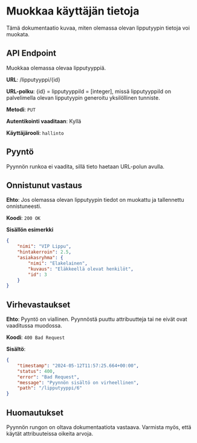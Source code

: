 # Muokkaa käyttäjän tietoja
Tämä dokumentaatio kuvaa, miten olemassa olevan lipputyypin tietoja voi muokata.

## API Endpoint
Muokkaa olemassa olevaa lipputyyppiä.

**URL**: /lipputyyppi/{id}

**URL-polku**: {id} = lipputyyppiId = [integer], missä lipputyyppiId on palvelimella olevan lipputyypin generoitu yksilöllinen tunniste.

**Metodi**: `PUT`

**Autentikointi vaaditaan**: Kyllä

**Käyttäjärooli**: `hallinto`

## Pyyntö
Pyynnön runkoa ei vaadita, sillä tieto haetaan URL-polun avulla.

## Onnistunut vastaus

**Ehto**: Jos olemassa olevan lipputyypin tiedot on muokattu ja tallennettu onnistuneesti.

**Koodi**: `200 OK`

**Sisällön esimerkki**
```json
{
    "nimi": "VIP Lippu",
    "hintakerroin": 2.5,
    "asiakasryhma": {
        "nimi": "Elakelainen",
        "kuvaus": "Eläkkeellä olevat henkilöt",
        "id": 3
    }
}
```
## Virhevastaukset

**Ehto**: Pyyntö on viallinen. Pyynnöstä puuttu attribuutteja tai ne eivät ovat vaaditussa muodossa.

**Koodi**: `400 Bad Request`

**Sisältö**:
```json
{
    "timestamp": "2024-05-12T11:57:25.664+00:00",
    "status": 400,
    "error": "Bad Request",
    "message": "Pyynnön sisältö on virheellinen",
    "path": "/lipputyyppi/6"
}
```

## Huomautukset
Pyynnön rungon on oltava dokumentaatiota vastaava. Varmista myös, että käytät attribuuteissa oikeita arvoja.
